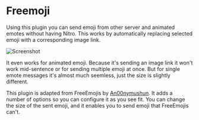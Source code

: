 # Freemoji

Using this plugin you can send emoji from other server and animated emotes without having Nitro. This works by automatically replacing selected emoji with a corresponding image link.

![Screenshot](https://raw.githubusercontent.com/QbDesu/BetterDiscordAddons/potato/Plugins/Freemoji/_meta/preview.gif)

It even works for animated emoji. Because it's sending an image link it won't work mid-sentence or for sending multiple emoji at once. But for single emote messages it's almost much seemless, just the size is slightly different.

This plugin is adapted from FreeEmojis by [An00nymushun](https://github.com/An00nymushun). It adds a number of options so you can configure it as you see fit. You can change the size of the sent emoji, and it enables you to send emoji that FreeEmojis can't.
